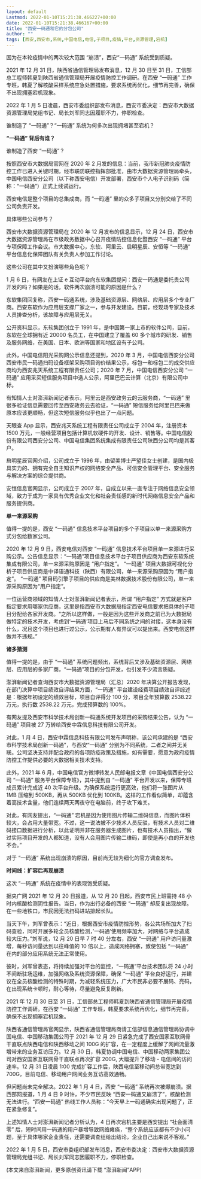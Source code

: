```yaml
---
layout: default
Lastmod: 2022-01-10T15:21:38.466227+00:00
date: 2022-01-10T15:21:38.466167+00:00
title: "西安一码通和它的分包公司"
author: ""
tags: [西安,西安市,系统,中国电信,电信,子项目,疫情,平台,资源管理,宕机]
---
```


因为在本轮疫情中的两次较大范围 “崩溃”，西安“一码通” 系统受到质疑。

2021 年 12 月 31 日，陕西省通信管理局发布消息，12 月 30 日至 31 日，工信部总工程师韩夏到陕西省通信管理局开展疫情防控工作调研。在西安 “一码通” 工作专班，韩夏了解核酸采样系统应急处置措施，要求系统再优化，细节再完善，确保不出现拥塞宕机现象。

2022 年 1 月 5 日凌晨，西安市委组织部发布消息，西安市委决定：西安市大数据资源管理局党组书记、局长刘军同志因履职不力，停职检查。

谁制造了 “一码通”？“一码通” 系统为何多次出现拥堵甚至宕机？

**“一码通” 背后有谁？**

谁制造了西安 “一码通”？

按照西安市大数据局官网在 2020 年 2 月发的信息：当前，我市新冠肺炎疫情防控工作已进入关键时期，经市联防联控指挥部批准，由市大数据资源管理局牵头，中国电信西安分公司（以下称西安电信）开发部署，西安市个人电子识别码（简称：“一码通”）正式上线试运行。

西安电信是整个项目的总集成商，而 “一码通” 里的众多子项目又分别交给了不同公司负责开发。

具体哪些公司参与？

西安市大数据资源管理局在 2020 年 12 月发布的信息显示，12 月 24 日，西安市大数据资源管理局在市级政务数据中心召开疫情防控信息化暨西安 “一码通” 平台专项保障工作会议。市大数据中心，东软、阿里云、启明星辰、安恒等 “一码通” 平台信息化保障团队有关负责人参加工作讨论。

这些公司在其中又扮演哪些角色呢？

1 月 6 日，有网友在上证 e 互动平台向东软集团提问：西安一码通是委托贵公司开发的吗？如果是的话，软件两次崩溃可能的原因是什么？

东软集团回复称，西安一码通系统，涉及基础资源层、网络层、应用层多个专业厂商。西安东软作为应用层支撑厂家之一，参与开发建设。目前，经现场专家及技术人员排查分析，该故障与应用层无关。

公开资料显示，东软集团创立于 1991 年，是中国第一家上市的软件公司，目前，东软在全球拥有近 20000 名员工，在中国建立了覆盖 60 多个城市的研发、销售及服务网络，在美国、日本、欧洲等国家和地区设有子公司。

此外，中国电信阳光采购网公示信息还提到，2020 年 3 月，中国电信西安分公司西安市民一码通扫码设备框架采购项目询价结果公示，标包一和标包二的成交供应商均为西安兆天系统工程有限责任公司；2020 年 7 月，中国电信西安分公司 “一码通” 应用采买短信服务项目中选人公示，阿里巴巴云计算（北京）有限公司中标。

有知情人士对澎湃新闻记者表示，阿里云是西安政务云的云服务商，“一码通” 里很多验证信息需要回传至西安政务云去验证，“一码通” 短信服务给阿里巴巴来做原本应该更顺畅，但这次短信服务似乎也出了一点问题。

天眼查 App 显示，西安兆天系统工程有限责任公司成立于 2004 年，注册资本 1500 万元，一般经营项目包括计算机软硬件的开发、设计、销售等。中国电信股份有限公司西安分公司、中国电信集团系统集成有限责任公司陕西分公司均是其客户。

启明星辰官网介绍，公司成立于 1996 年，由留美博士严望佳女士创建，是国内极具实力的、拥有完全自主知识产权的网络安全产品、可信安全管理平台、安全服务与解决方案的综合提供商。

安恒信息官网显示，公司成立于 2007 年，自成立以来一直专注于网络信息安全领域，致力于成为一家具有优秀企业文化和社会责任感的新时代网络信息安全产品和服务提供商。

**单一来源采购**

值得一提的是，西安 “一码通” 信息技术平台项目的多个子项目以单一来源采购方式分包给数家公司。

2020 年 12 月 9 日，西安电信对西安 “一码通” 信息技术平台项目单一来源进行采购公示。公告信息显示：“一码通”项目信息技术平台子项目供应商为西安东软系统集成有限公司，单一来源采购原因是 “用户指定”。 “一码通” 项目大数据可视化分析子项目供应商是中译语通科技（陕西）有限公司，单一来源采购原因为 “用户指定”。 “一码通” 项目码引擎子项目的供应商是美林数据技术股份有限公司，单一来源采购原因为“用户指定”。

一位运营商领域的知情人士对澎湃新闻记者表示，所谓 “用户指定” 方式就是客户指定要求用哪家供应商，这里是指西安市大数据局指定西安电信要求把具体的子项目分配给各家开发商。“之所以这样做，一般是因为这些开发商之前已为大数据局做特定的技术开发，考虑到‘一码通’项目上马后不同系统之间的对接，这本身没有什么，况且这个项目也进行过公示，公示期有人有异议可以提出来。西安电信这样做并不违规。”

**诸多猜测**

值得一提的是，由于 “一码通” 系统问题频出，系统背后又涉及基础资源层、网络层、应用层的多家厂商，“一码通”项目的分包开发，也引发不少流言质疑。

澎湃新闻记者查询西安市大数据资源管理局（汇总）2020 年决算公开报告发现，在部门决算中项目绩效自评结果方面，“一码通” 平台建设经费项目绩效自评综述是：根据年初设定的绩效目标，项目自评得分 100 分，项目全年预算数 2538.22 万元，执行数 2538.22 万元，完成预算数的 100%。

有网友提及西安市科学技术局创新一码通系统开发项目的采购结果公告，认为 “一码通” 项目被 27 万转给西安中霖信息科技有限公司开发。

对此，1 月 4 日，西安中霖信息科技有限公司发布声明称，该公司承建的是 “西安市科学技术局创新一码通”，与西安“一码通” 分别为不同系统，二者之间并无关联。公司坚决支持并配合政府的各项防疫政策及措施，如有需要，愿意为政府疫情防控工作提供必要的大数据相关技术支持。

此外，2021 年 6 月，中国电信官方微博转发人民邮电报文章《中国电信西安分公司 “一码通” 服务平台保障专班》，其中提到自 “一码通” 平台开发以来，保障专班成员累计完成近 40 次平台升级。为确保系统运行更高效，他们将一张图片从 1MB 压缩到 500KB，再从 500KB 优化到 100KB。这样的工作看似简单，却蕴含着高技术含量，他们连续两天两夜守在电脑前，终于攻下难关。

对此，有网友提出，“一码通” 宕机是因为使用图片传输二维码信息，而图片体积较大，会占用大量带宽。不过，这一说法被不少技术人员反驳，有技术人员对二维码接口数据进行分析，以此证明并非在服务器生成图片，也有技术人员指出，“做过实际项目开发的人都知道，没有人会用图片传输二维码，即使是再小白的开发也不会。”

对于 “一码通” 系统出现崩溃的原因，目前尚无较为细化的官方调查发布。

**时间线：扩容后再现崩溃**

这次 “一码通” 系统在疫情中的表现饱受质疑。

据央广网 2021 年 12 月 20 日报道，从 12 月 20 日起，西安市民上班需持 48 小时内核酸检测阴性报告。当日，作为出行必备的西安 “一码通” 却反复出现故障。在一些地铁口，市民因无法扫码进站排起长队。

当天下午，刘军曾表示：“近日，根据西安市疫情防控形势，各公共场所加大了扫码查验，同时开展多轮全员核酸检测，’一码通’使用频率加大，对网络与平台造成较大压力。”刘军说，12 月 20 日早 7 时 40 分左右，西安 “一码通” 用户访问量激增，每秒访问量达到以往峰值的 10 倍以上，造成网络拥塞，致使包括 “一码通” 在内的部分应用系统无法正常使用。

彼时，刘军曾表态，将持续加强对平台的监控，“一码通”平台技术团队将 24 小时不间断驻场运维，加强网络及系统资源保障，确保 “一码通” 平台良好运行，并建议在全员核酸检测的特殊时期，为减轻系统压力，广大市民非必要不展码、亮码，在出现系统卡顿时，耐心等待，尽量避免反复刷新。

2021 年 12 月 30 日至 31 日，工信部总工程师韩夏到陕西省通信管理局开展疫情防控工作调研。在西安 “一码通” 工作专班，韩夏要求系统再优化，细节再完善，确保不出现拥塞宕机现象。

陕西省通信管理局官网显示，陕西省通信管理局商请工信部信息通信管理局协调中国电信、中国移动集团公司于 2021 年 12 月 29 日紧急完成了西安国家互联网骨干直联点陕西电信和陕西移动之间 100G 的扩容，在一定程度上缓解了网间流量激增带来的业务互访压力。12 月 30 日，韩夏协调中国电信、中国移动两家集团公司对西安国家互联网骨干直联点再次扩容 200G, 大幅提升了移动 - 电信间的访问速率。12 月 31 日凌晨 1:00 完成扩容工作后，陕西电信至移动间总带宽达到 700G，目前电信、移动用户网间业务互访高效通畅。

但问题尚未完全解决。2022 年 1 月 4 日，西安 “一码通” 系统再次被爆崩溃。据西部网报道，1 月 4 日 9 时许，不少市民反映 “西安一码通又崩溃了”，核酸检测无法进行。“西安一码通” 热线工作人员称：“今天早上一码通确实出现问题了，正在紧急修复”。

上述知情人士对澎湃新闻记者分析认为，4 日再次宕机主要是西安提出 “社会面清零” 后，短时间用一码通的用户暴增导致网络瘫痪，“整个系统应该都有不少小问题，至于具体哪家企业责任，还需要调查组给出结论，企业自己出来说不客观。”

2022 年 1 月 5 日，西安市委组织部发布消息，西安市委决定：西安市大数据资源管理局党组书记、局长刘军同志因履职不力，停职检查。

(本文来自澎湃新闻，更多原创资讯请下载 “澎湃新闻”APP)

